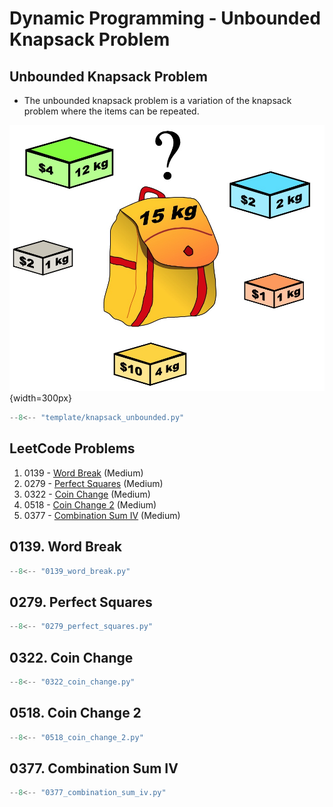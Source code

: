 # Dynamic Programming - Unbounded Knapsack Problem

## Unbounded Knapsack Problem

-   The unbounded knapsack problem is a variation of the knapsack problem where the items can be repeated.

![knapsack01](../imgs/knapsack01.jpg){width=300px}

```python
--8<-- "template/knapsack_unbounded.py"
```

## LeetCode Problems

1. 0139 - [Word Break](https://leetcode.com/problems/word-break/) (Medium)
2. 0279 - [Perfect Squares](https://leetcode.com/problems/perfect-squares/) (Medium)
3. 0322 - [Coin Change](https://leetcode.com/problems/coin-change/) (Medium)
4. 0518 - [Coin Change 2](https://leetcode.com/problems/coin-change-2/) (Medium)
5. 0377 - [Combination Sum IV](https://leetcode.com/problems/combination-sum-iv/) (Medium)

## 0139. Word Break

```python
--8<-- "0139_word_break.py"
```

## 0279. Perfect Squares

```python
--8<-- "0279_perfect_squares.py"
```

## 0322. Coin Change

```python
--8<-- "0322_coin_change.py"
```

## 0518. Coin Change 2

```python
--8<-- "0518_coin_change_2.py"
```

## 0377. Combination Sum IV

```python
--8<-- "0377_combination_sum_iv.py"
```
